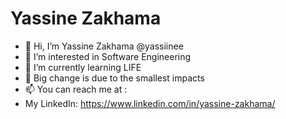 # Yassine Zakhama
- 👋 Hi, I’m Yassine Zakhama @yassiinee
- 👀 I’m interested in Software Engineering
- 🌱 I’m currently learning LIFE
- 💞️ Big change is due to the smallest impacts
- 📫 You can reach me at :
- My LinkedIn: https://www.linkedin.com/in/yassine-zakhama/
